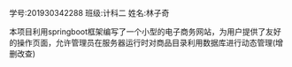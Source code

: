 学号:201930342288
班级:计科二
姓名:林子奇

本项目利用springboot框架编写了一个小型的电子商务网站，为用户提供了友好的操作页面，允许管理员在服务器运行时对商品目录利用数据库进行动态管理(增删改查)